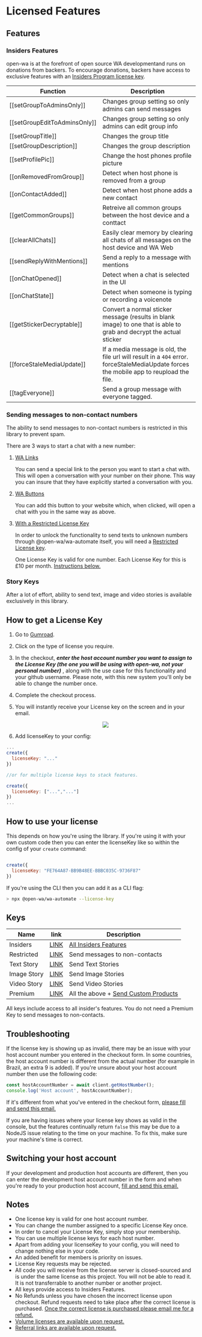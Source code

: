 # Licensed Features

## Features

### Insiders Features

open-wa is at the forefront of open source WA developmentand runs on donations from backers. To encourage donations, backers have access to exclusive features with an [Insiders Program license key](https://gum.co/open-wa).


| Function                          | Description |
| --------------------------------- | ----------- |
| [[setGroupToAdminsOnly]]                  | Changes group setting so only admins can send messages            |
| [[setGroupEditToAdminsOnly]]                   | Changes group setting so only admins can edit group info            |
| [[setGroupTitle]]                   | Changes the group title           |
| [[setGroupDescription]]                   | Changes the group description         |
| [[setProfilePic]]                   | Change the host phones profile picture           |
| [[onRemovedFromGroup]]                   | Detect when host phone is removed from a group           |
| [[onContactAdded]]                   | Detect when host phone adds a new contact           |
| [[getCommonGroups]]                   | Retreive all common groups between the host device and a conttact           |
| [[clearAllChats]]                   | Easily clear memory by clearing all chats of all messages on the host device and WA Web           |
| [[sendReplyWithMentions]]                   | Send a reply to a message with mentions           |
| [[onChatOpened]]                   | Detect when a chat is selected in the UI           |
| [[onChatState]]                   | Detect when someone is typing or recording a voicenote           |
| [[getStickerDecryptable]]                   | Convert a normal sticker message (results in blank image) to one that is able to grab and decrypt the actual sticker           |
| [[forceStaleMediaUpdate]]                   | If a media message is old, the file url will result in a `404` error. forceStaleMediaUpdate forces the mobile app to reupload the file.           |
| [[tagEveryone]]                   | Send a group message with everyone tagged.           |

### Sending messages to non-contact numbers

The ability to send messages to non-contact numbers is restricted in this library to prevent spam.

There are 3 ways to start a chat with a new number:

1. [WA Links](https://faq.whatsapp.com/en/26000030/)
  
      You can send a special link to the person you want to start a chat with. This will open a conversation with your number on their phone. This way you can insure that they have explicitly started a conversation with you.
2. [WA Buttons](https://github.com/smashah/whatsapp-button?ref=open-wa-nodejs)

      You can add this button to your website which, when clicked, will open a chat with you in the same way as above.
3. [With a Restricted License Key](#how-to-get-a-license-key)

     In order to unlock the functionality to send texts to unknown numbers through @open-wa/wa-automate itself, you will need a [Restricted License key](https://gum.co/open-wa?tier=1%20Restricted%20License%20Key).

     One License Key is valid for one number. Each License Key for this is £10 per month. [Instructions below.](#how-to-get-a-license-key)

### Story Keys

After a lot of effort, ability to send text, image and video stories is available exclusively in this library.

## How to get a License Key

1. Go to [Gumroad](https://gum.co/BTMt?tier=1%20Restricted%20License%20Key).
2. Click on the type of license you require.
3. In the checkout, ***enter the host account number you want to assign to the License Key (the one you will be using with open-wa, not your personal number)*** , along with the use case for this functionality and your github username. Please note, with this new system you'll only be able to change the number once.
4. Complete the checkout process.
5. You will instantly receive your License key on the screen and in your email.

   <div align="center">
   <img src="https://raw.githubusercontent.com/open-wa/wa-automate-nodejs/master/resources/membership.png"/>
   </div>

6. Add licenseKey to your config:

```javascript
...
create({
  licenseKey: "..."
})

//or for multiple license keys to stack features.

create({
  licenseKey: ["...","..."]
})
...
```

## How to use your license

This depends on how you're using the library. If you're using it with your own custom code then you can enter the licenseKey like so within the config of your `create` command:

```javascript

create({
  licenseKey: "FE764A87-BB9B48EE-BBBC035C-9736F87"
})

```

If you're using the CLI then you can add it as a CLI flag:

```bash
> npx @open-wa/wa-automate --license-key 
```

## Keys

| Name | link | Description
| --------------------------------- | ----------- |  ----------- |
| Insiders | [LINK](https://gum.co/BTMt?tier=Insiders%20Program) | [All Insiders Features](https://open-wa.github.io/wa-automate-nodejs/pages/The%20Client/licensed-features.html#insiders-features)
| Restricted | [LINK](https://gum.co/open-wa?tier=1%20Restricted%20License%20Key) | Send messages to non-contacts
| Text Story | [LINK](https://gum.co/BTMt?tier=1%20Text%20Story%20License%20Key) | Send Text Stories
| Image Story | [LINK](https://gum.co/BTMt?tier=1%20Image%20Story%20License%20Key) | Send Image Stories
| Video Story | [LINK](https://gum.co/BTMt?tier=1%20Video%20Story%20License%20Key) | Send Video Stories
| Premium | [LINK](https://gum.co/BTMt?tier=1%20Premium%20License%20Key) | All the above + [Send Custom Products](https://open-wa.github.io/wa-automate-nodejs/classes/client.html#sendcustomproduct)

All keys include access to all insider's features. You do not need a Premium Key to send messages to non-contacts.

## Troubleshooting

If the license key is showing up as invalid, there may be an issue with your host account number you entered in the checkout form. In some countries, the host account number is different from the actual number (for example in Brazil, an extra 9 is added). If you're unsure about your host account number then use the following code:

```javascript
const hostAccountNumber = await client.getHostNumber();
console.log('Host account', hostAccountNumber);
```

If it's different from what you've entered in the checkout form, [please fill and send this email.](mailto:shah@openwa.dev?subject=OPENWA%3A%20WRONG%20HOST%20ACC%20NUMBER&body=email%20used%20to%20buy%20key%3A%0D%0Alicense%20key%3A%0D%0Acorrect%20host%20account%20number%3A%0D%0A)

If you are having issues where your license key shows as valid in the console, but the features continually return `false` this may be due to a NodeJS issue relating to the time on your machine. To fix this, make sure your machine's time is correct.

## Switching your host account

If your development and production host accounts are different, then you can enter the development host account number in the form and when you're ready to your production host account, [fill and send this email.](mailto:shah@openwa.dev?subject=OPENWA%3A%PRODUCTION%20HOST%20ACC%20NUMBER&body=email%20used%20to%20buy%20key%3A%0D%0Alicense%20key%3A%0D%0Acorrect%20host%20account%20number%3A%0D%0A)

## Notes

- One license key is valid for one host account number.
- You can change the number assigned to a specific License Key once.
- In order to cancel your License Key, simply stop your membership.
- You can use multiple license keys for each host number.
- Apart from adding your licenseKey to your config, you will need to change nothing else in your code.
- An added benefit for members is priority on issues.
- License Key requests may be rejected.
- All code you will receive from the license server is closed-sourced and is under the same license as this project. You will not be able to read it. It is not transferrable to another number or another project.
- All keys provide access to Insiders Features.
- No Refunds unless you have chosen the incorrect license upon checkout. Refund requests need to take place after the correct license is purchased. [Once the correct license is purchased please email me for a refund.](mailto:shah@openwa.dev?subject=OPENWA%3A%LICENSE%3A%CORRECTION)
- [Volume licenses are available upon request.](mailto:shah@openwa.dev?subject=OPENWA%3A%VOLUME%%20LICENSE)
- [Referral links are available upon request.](mailto:shah@openwa.dev?subject=OPENWA%3A%Referral%%20Scheme)